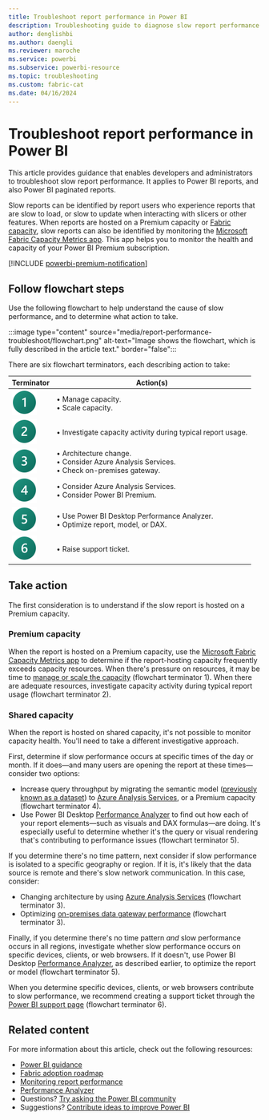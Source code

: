 ```yaml
---
title: Troubleshoot report performance in Power BI
description: Troubleshooting guide to diagnose slow report performance in Power BI.
author: denglishbi
ms.author: daengli
ms.reviewer: maroche
ms.service: powerbi
ms.subservice: powerbi-resource
ms.topic: troubleshooting
ms.custom: fabric-cat
ms.date: 04/16/2024
---
```


# Troubleshoot report performance in Power BI

This article provides guidance that enables developers and administrators to troubleshoot slow report performance. It applies to Power BI reports, and also Power BI paginated reports.

Slow reports can be identified by report users who experience reports that are slow to load, or slow to update when interacting with slicers or other features. When reports are hosted on a Premium capacity or [Fabric capacity](/fabric/enterprise/licenses), slow reports can also be identified by monitoring the [Microsoft Fabric Capacity Metrics app](/fabric/enterprise/metrics-app). This app helps you to monitor the health and capacity of your Power BI Premium subscription.

[!INCLUDE [powerbi-premium-notification](includes/powerbi-premium-notification.md)]

## Follow flowchart steps

Use the following flowchart to help understand the cause of slow performance, and to determine what action to take.

:::image type="content" source="media/report-performance-troubleshoot/flowchart.png" alt-text="Image shows the flowchart, which is fully described in the article text." border="false":::

There are six flowchart terminators, each describing action to take:

| **Terminator** | **Action(s)** |
|---|---|
| ![Flowchart terminator 1.](../media/legend-number/legend-number-01-fabric.svg) | &bull;&nbsp;Manage capacity. <br/>&bull;&nbsp;Scale capacity. |
| ![Flowchart terminator 2.](../media/legend-number/legend-number-02-fabric.svg) | &bull;&nbsp;Investigate capacity activity during typical report usage. |
| ![Flowchart terminator 3.](../media/legend-number/legend-number-03-fabric.svg) | &bull;&nbsp;Architecture change. <br/>&bull;&nbsp;Consider Azure Analysis Services. <br/>&bull;&nbsp;Check on-premises gateway. |
| ![Flowchart terminator 4.](../media/legend-number/legend-number-04-fabric.svg) | &bull;&nbsp;Consider Azure Analysis Services. <br/>&bull;&nbsp;Consider Power BI Premium. |
| ![Flowchart terminator 5.](../media/legend-number/legend-number-05-fabric.svg) | &bull;&nbsp;Use Power BI Desktop Performance Analyzer. <br/>&bull;&nbsp;Optimize report, model, or DAX. |
| ![Flowchart terminator 6.](../media/legend-number/legend-number-06-fabric.svg) | &bull;&nbsp;Raise support ticket. |

## Take action

The first consideration is to understand if the slow report is hosted on a Premium capacity.

### Premium capacity

When the report is hosted on a Premium capacity, use the [Microsoft Fabric Capacity Metrics app](/fabric/enterprise/metrics-app) to determine if the report-hosting capacity frequently exceeds capacity resources. When there's pressure on resources, it may be time to [manage or scale the capacity](../enterprise/service-admin-premium-manage.md) (flowchart terminator 1). When there are adequate resources, investigate capacity activity during typical report usage (flowchart terminator 2).

### Shared capacity

When the report is hosted on shared capacity, it's not possible to monitor capacity health. You'll need to take a different investigative approach.

First, determine if slow performance occurs at specific times of the day or month. If it does—and many users are opening the report at these times—consider two options:

- Increase query throughput by migrating the semantic model ([previously known as a dataset](../connect-data/service-datasets-rename.md)) to [Azure Analysis Services](/azure/analysis-services/analysis-services-overview), or a Premium capacity (flowchart terminator 4).
- Use Power BI Desktop [Performance Analyzer](../create-reports/desktop-performance-analyzer.md) to find out how each of your report elements—such as visuals and DAX formulas—are doing. It's especially useful to determine whether it's the query or visual rendering that's contributing to performance issues (flowchart terminator 5).

If you determine there's no time pattern, next consider if slow performance is isolated to a specific geography or region. If it is, it's likely that the data source is remote and there's slow network communication. In this case, consider:

- Changing architecture by using [Azure Analysis Services](/azure/analysis-services/analysis-services-overview) (flowchart terminator 3).
- Optimizing [on-premises data gateway performance](/data-integration/gateway/service-gateway-performance) (flowchart terminator 3).

Finally, if you determine there's no time pattern *and* slow performance occurs in all regions, investigate whether slow performance occurs on specific devices, clients, or web browsers. If it doesn't, use Power BI Desktop [Performance Analyzer](../create-reports/desktop-performance-analyzer.md), as described earlier, to optimize the report or model (flowchart terminator 5).

When you determine specific devices, clients, or web browsers contribute to slow performance, we recommend creating a support ticket through the [Power BI support page](https://powerbi.microsoft.com/support/) (flowchart terminator 6).

## Related content

For more information about this article, check out the following resources:

- [Power BI guidance](index.yml)
- [Fabric adoption roadmap](fabric-adoption-roadmap.md)
- [Monitoring report performance](monitor-report-performance.md)
- [Performance Analyzer](../create-reports/desktop-performance-analyzer.md)
- Questions? [Try asking the Power BI community](https://community.powerbi.com/)
- Suggestions? [Contribute ideas to improve Power BI](https://ideas.powerbi.com/)
